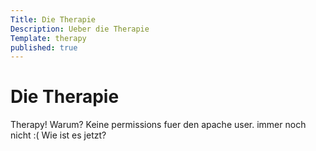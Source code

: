 ```yaml
---
Title: Die Therapie
Description: Ueber die Therapie
Template: therapy
published: true
---
```


# Die Therapie

Therapy! Warum? Keine permissions fuer den apache user. immer noch nicht :( Wie ist es jetzt?
